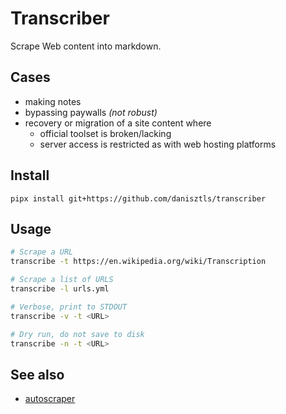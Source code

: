 # Transcriber

Scrape Web content into markdown. 

## Cases 

- making notes
- bypassing paywalls *(not robust)*
- recovery or migration of a site content where
  - official toolset is broken/lacking
  - server access is restricted as with web hosting platforms

## Install

`pipx install git+https://github.com/danisztls/transcriber`

## Usage

```sh
# Scrape a URL
transcribe -t https://en.wikipedia.org/wiki/Transcription

# Scrape a list of URLS
transcribe -l urls.yml

# Verbose, print to STDOUT
transcribe -v -t <URL>

# Dry run, do not save to disk
transcribe -n -t <URL>
```

## See also

- [autoscraper](https://github.com/alirezamika/autoscraper)
